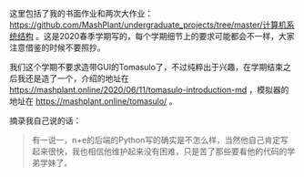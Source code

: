这里包括了我的书面作业和两次大作业： https://github.com/MashPlant/undergraduate_projects/tree/master/计算机系统结构 。这是2020春季学期写的，每个学期细节上的要求可能都会不一样，大家注意借鉴的时候不要照抄。

我们这个学期不要求造带GUI的Tomasulo了，不过纯粹出于兴趣，在学期结束之后我还是造了一个，介绍的地址在 https://mashplant.online/2020/06/11/tomasulo-introduction-md ，模拟器的地址在 https://mashplant.online/tomasulo/ 。

摘录我自己说的话：

> 有一说一，n+e的后端的Python写的确实是不怎么样，当然他自己肯定写起来很快，我也相信他维护起来没有困难，只是苦了那些要看他的代码的学弟学妹了。
